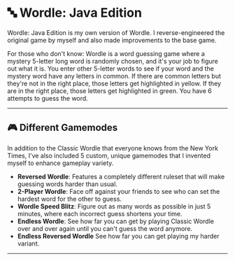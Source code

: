# 🔤 Wordle: Java Edition

Wordle: Java Edition is my own version of Wordle. I reverse-engineered the original game by myself and also made improvements to the base game.

For those who don't know: Wordle is a word guessing game where a mystery 5-letter long word is randomly chosen, and it's your job to figure out what it is. You enter other 5-letter words to see if your word and the mystery word have any letters in common. If there are common letters but they're not in the right place, those letters get highlighted in yellow. If they are in the right place, those letters get highlighted in green. You have 6 attempts to guess the word.

---

## 🎮 Different Gamemodes

In addition to the Classic Wordle that everyone knows from the New York Times, I've also included 5 custom, unique gamemodes that I invented myself to enhance gameplay variety.

- **Reversed Wordle**: Features a completely different ruleset that will make guessing words harder than usual.
- **2-Player Wordle**: Face off against your friends to see who can set the hardest word for the other to guess.
- **Wordle Speed Blitz**: Figure out as many words as possible in just 5 minutes, where each incorrect guess shortens your time.
- **Endless Wordle**: See how far you can get by playing Classic Wordle over and over again until you can't guess the word anymore.
- **Endless Reversed Wordle** See how far you can get playing my harder variant.

---
